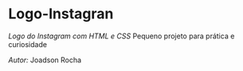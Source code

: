 # Logo-Instagran
 *Logo do Instagram  com HTML e CSS*
Pequeno projeto para prática e curiosidade

*Autor:* Joadson Rocha
